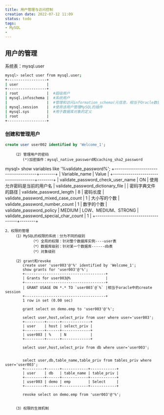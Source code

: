 ```yaml
---
title: 用户管理与访问控制
creation date: 2022-07-12 11:09 
status: todo
tags:
- MySQL
- 
---
```


## 用户的管理

系统表：mysql.user

```bash
mysql> select user from mysql.user;
+------------------+
| user             |
+------------------+
| root             |  #超级用户
| mysql.infoschema |  #系统用户
|                  |  #管理和访问information_schema(元信息，相当于Oracle数据字典)
| mysql.session    |  #使用该用户管理MySQL的插件
| mysql.sys        |  #用于数据库对象的定义
| root             |
+------------------+
```

### 创建和管理用户
```sql
create user user002 identified by 'Welcome_1';
```



		（2）管理用户的密码
			(*)加密插件：mysql_native_password和caching_sha2_password
mysql> show variables like '%validate_password%';
+--------------------------------------+--------+
| Variable_name                        | Value  |
+--------------------------------------+--------+
| validate_password_check_user_name    | ON     |	使用允许密码是当前的用户名
| validate_password_dictionary_file    |        |	密码字典文件的路径
| validate_password_length             | 8      |	密码长度
| validate_password_mixed_case_count   | 1      |	大小写的个数
| validate_password_number_count       | 1      |	数字的个数
| validate_password_policy             | MEDIUM |	LOW、MEDIUM、STRONG
| validate_password_special_char_count | 1      |
+--------------------------------------+--------+
			
		
	2、权限的管理
		（1）MySQL的权限的系统：分为不同的级别
				（*）全局的权限：针对整个数据库实例----user表
				（*）数据库级别：针对某一个数据库------db表
				（*）对象级别
		
		（2）grant和revoke
			create user 'user003'@'%' identified by 'Welcome_1';
			show grants for 'user003'@'%';
			+-------------------------------------+
			| Grants for user003@%                |
			+-------------------------------------+
			| GRANT USAGE ON *.* TO `user003`@`%` |相当于oracle中的create session
			+-------------------------------------+
			1 row in set (0.00 sec)
			
			grant select on demo.emp to 'user003'@'%';

			select user,host,select_priv from user where user='user003';
			+---------+------+-------------+
			| user    | host | select_priv |
			+---------+------+-------------+
			| user003 | %    | N           |
			+---------+------+-------------+
						
			select user,host,select_priv from db where user='user003';
			
			
			select user,db,table_name,table_priv from tables_priv where user='user003';
			+---------+------+------------+------------+
			| user    | db   | table_name | table_priv |
			+---------+------+------------+------------+
			| user003 | demo | emp        | Select     |
			+---------+------+------------+------------+
		
			revoke select on demo.emp from 'user003'@'%';
		
			
		（3）权限的生效机制